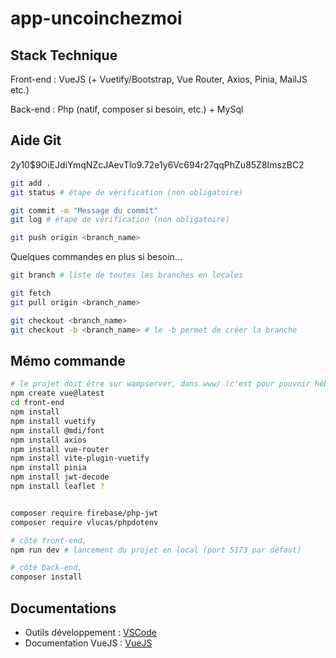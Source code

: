 # app-uncoinchezmoi

## Stack Technique

Front-end : VueJS (+ Vuetify/Bootstrap, Vue Router, Axios, Pinia, MailJS etc.)

Back-end : Php (natif, composer si besoin, etc.) + MySql

## Aide Git

$2y$10$9OiEJdiYmqNZcJAevTlo9.72e1y6Vc694r27qqPhZu85Z8ImszBC2

```sh
git add .
git status # étape de vérification (non obligatoire)

git commit -m "Message du commit"
git log # étape de vérification (non obligatoire)

git push origin <branch_name>
```

Quelques commandes en plus si besoin...

```sh
git branch # liste de toutes les branches en locales

git fetch
git pull origin <branch_name>

git checkout <branch_name>
git checkout -b <branch_name> # le -b permet de créer la branche
```

## Mémo commande

```sh
# le projet doit être sur wampserver, dans www/ (c'est pour pouvoir héberger la partie back-end)
npm create vue@latest
cd front-end
npm install
npm install vuetify
npm install @mdi/font
npm install axios
npm install vue-router
npm install vite-plugin-vuetify
npm install pinia
npm install jwt-decode
npm install leaflet ?


composer require firebase/php-jwt
composer require vlucas/phpdotenv

```

```sh
# côté front-end,
npm run dev # lancement du projet en local (port 5173 par défaut)

# côté back-end,
composer install
```

## Documentations

- Outils développement : [VSCode](https://code.visualstudio.com/)
- Documentation VueJS : [VueJS](https://vuejs.org/guide/introduction.html)
